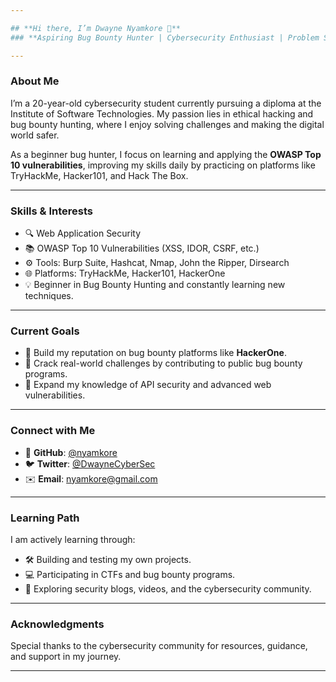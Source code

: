 ```yaml
---

## **Hi there, I’m Dwayne Nyamkore 👋**
### **Aspiring Bug Bounty Hunter | Cybersecurity Enthusiast | Problem Solver**

---
```


### **About Me**
I’m a 20-year-old cybersecurity student currently pursuing a diploma at the Institute of Software Technologies. My passion lies in ethical hacking and bug bounty hunting, where I enjoy solving challenges and making the digital world safer. 

As a beginner bug hunter, I focus on learning and applying the **OWASP Top 10 vulnerabilities**, improving my skills daily by practicing on platforms like TryHackMe, Hacker101, and Hack The Box.

---

### **Skills & Interests**
- 🔍 Web Application Security
- 📚 OWASP Top 10 Vulnerabilities (XSS, IDOR, CSRF, etc.)
- ⚙️ Tools: Burp Suite, Hashcat, Nmap, John the Ripper, Dirsearch
- 🌐 Platforms: TryHackMe, Hacker101, HackerOne
- 💡 Beginner in Bug Bounty Hunting and constantly learning new techniques.

---

### **Current Goals**
- 🌟 Build my reputation on bug bounty platforms like **HackerOne**.
- 🎯 Crack real-world challenges by contributing to public bug bounty programs.
- 🚀 Expand my knowledge of API security and advanced web vulnerabilities.

---

### **Connect with Me**
- 🐙 **GitHub**: [@nyamkore](https://github.com/nyamkore)
- 🐦 **Twitter**: [@DwayneCyberSec](https://twitter.com/DwayneCyberSec) 
- ✉️ **Email**: [nyamkore@gmail.com](sauveadeklerk2gmail.com)

---

### **Learning Path**
I am actively learning through:
- 🛠️ Building and testing my own projects.
- 💻 Participating in CTFs and bug bounty programs.
- 📖 Exploring security blogs, videos, and the cybersecurity community.

---

### **Acknowledgments**
Special thanks to the cybersecurity community for resources, guidance, and support in my journey.

---


<!---
nyamkore/nyamkore is a ✨ special ✨ repository because its `README.md` (this file) appears on your GitHub profile.
You can click the Preview link to take a look at your changes.
--->
